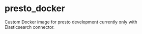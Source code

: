 # presto_docker
Custom Docker image for presto development currently only with Elasticsearch connector.
